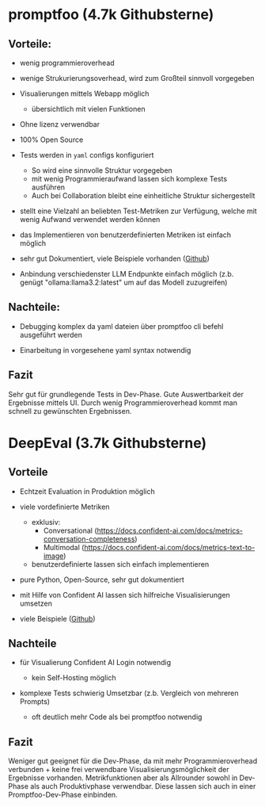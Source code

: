 # promptfoo (4.7k Githubsterne)

## Vorteile:

- wenig programmieroverhead

- wenige Strukurierungsoverhead, wird zum Großteil sinnvoll vorgegeben

- Visualierungen mittels Webapp möglich
    - übersichtlich mit vielen Funktionen

- Ohne lizenz verwendbar

- 100% Open Source

- Tests werden in `yaml` configs konfiguriert
    - So wird eine sinnvolle Struktur vorgegeben 
    - mit wenig Programmieraufwand lassen sich komplexe Tests ausführen
    - Auch bei Collaboration bleibt eine einheitliche Struktur sichergestellt

- stellt eine Vielzahl an beliebten Test-Metriken zur Verfügung, welche mit wenig Aufwand verwendet werden können

- das Implementieren von benutzerdefinierten Metriken ist einfach möglich

- sehr gut Dokumentiert, viele Beispiele vorhanden ([Github](https://github.com/promptfoo/promptfoo/tree/main/examples))

- Anbindung verschiedenster LLM Endpunkte einfach möglich (z.b. genügt "ollama:llama3.2:latest" um auf das Modell zuzugreifen)

## Nachteile:

- Debugging komplex da yaml dateien über promptfoo cli befehl ausgeführt werden

- Einarbeitung in vorgesehene yaml syntax notwendig

## Fazit
Sehr gut für grundlegende Tests in Dev-Phase.
Gute Auswertbarkeit der Ergebnisse mittels UI.
Durch wenig Programmieroverhead kommt man schnell zu gewünschten Ergebnissen.

# DeepEval (3.7k Githubsterne)

## Vorteile
- Echtzeit Evaluation in Produktion möglich

- viele vordefinierte Metriken
    - exklusiv: 
        - Conversational (https://docs.confident-ai.com/docs/metrics-conversation-completeness)
        - Multimodal (https://docs.confident-ai.com/docs/metrics-text-to-image)
    - benutzerdefinierte lassen sich einfach implementieren

- pure Python, Open-Source, sehr gut dokumentiert

- mit Hilfe von Confident AI lassen sich hilfreiche Visualisierungen umsetzen

- viele Beispiele ([Github](https://github.com/confident-ai/deepeval/tree/main/examples))

## Nachteile
- für Visualierung Confident AI Login notwendig
    - kein Self-Hosting möglich

- komplexe Tests schwierig Umsetzbar (z.b. Vergleich von mehreren Prompts)
    - oft deutlich mehr Code als bei promptfoo notwendig

## Fazit

Weniger gut geeignet für die Dev-Phase, da mit mehr Programmieroverhead verbunden + keine frei verwendbare Visualisierungsmöglichkeit der Ergebnisse vorhanden.
Metrikfunktionen aber als Allrounder sowohl in Dev-Phase als auch Produktivphase verwendbar.
Diese lassen sich auch in einer Promptfoo-Dev-Phase einbinden.

